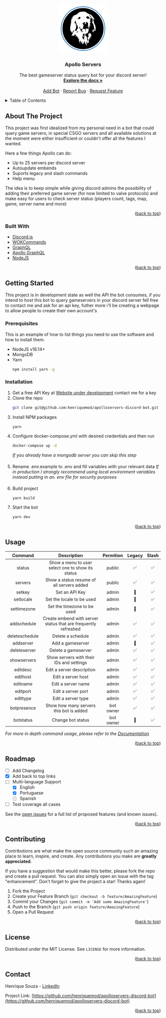 <div id="top"></div>

<!-- PROJECT LOGO -->
<br />
<div align="center">
  <a href="https://github.com/henriquemod/apolloservers-discord-bot">
    <img src="https://github.com/henriquemod/apolloservers-discord-bot/blob/main/src/assets/logo2.png?raw=true" alt="Logo" width="160" height="160">
  </a>

  <h3 align="center">Apollo Servers</h3>

  <p align="center">
    The best gameserver status query bot for your discord server!
    <br />
    <a href="https://github.com/henriquemod/apolloservers-discord-bot/wiki"><strong>Explore the docs »</strong></a>
    <br />
    <br />
    <a href="https://discord.com/api/oauth2/authorize?client_id=937315369171955713&permissions=10240&scope=bot%20applications.commands">Add Bot</a>
    ·
    <a href="https://github.com/henriquemod/apolloservers-discord-bot/issues">Report Bug</a>
    ·
    <a href="https://github.com/henriquemod/apolloservers-discord-bot/issues">Request Feature</a>
  </p>
</div>

<!-- TABLE OF CONTENTS -->
<details>
  <summary>Table of Contents</summary>
  <ol>
    <li>
      <a href="#about-the-project">About The Project</a>
      <ul>
        <li><a href="#built-with">Built With</a></li>
      </ul>
    </li>
    <li>
      <a href="#getting-started">Getting Started</a>
      <ul>
        <li><a href="#prerequisites">Prerequisites</a></li>
        <li><a href="#installation">Installation</a></li>
      </ul>
    </li>
    <li><a href="#usage">Usage</a></li>
    <li><a href="#roadmap">Roadmap</a></li>
    <li><a href="#contributing">Contributing</a></li>
    <li><a href="#license">License</a></li>
    <li><a href="#contact">Contact</a></li>
  </ol>
</details>

<!-- ABOUT THE PROJECT -->
## About The Project

This project was first idealized from my personal need in a bot that could query game servers, in special CSGO servers and all available solutions at the moment were either insufficient or couldn't offer all the features I wanted.

Here a few things Apollo can do:

* Up to 25 servers per discord server
* Autoupdate embends
* Suports legacy and slash commands
* Help menu

The idea is to keep simple while giving discord admins the possibility of adding their preferred game server (for now limited to valve protocols) and make easy for users to check server status (players count, tags, map, game, server name and more)

<p align="right">(<a href="#top">back to top</a>)</p>

### Built With

* [Discord.js](https://discord.js.org/)
* [WOKCommands](https://github.com/AlexzanderFlores/WOKCommands)
* [GraphQL](https://graphql.org/)
* [Apollo GraphQL](https://www.apollographql.com/)
* [NodeJS](https://nodejs.org/)

<p align="right">(<a href="#top">back to top</a>)</p>

<!-- GETTING STARTED -->
## Getting Started

This project is in development state as well the API the bot consumes, if you intend to host this bot to query gameservers in your discord server fell free to contact me and ask for an api key, futher more i'll be creating a webpage to allow people to create their own account's

### Prerequisites

This is an example of how to list things you need to use the software and how to install them.
* NodeJS v16.14+
* MongoDB
* Yarn
  ```sh
  npm install yarn -g
  ```

### Installation

1. Get a free API Key at [Website under development](https://apolloapi.top/) contact me for a key
2. Clone the repo
   ```sh
   git clone git@github.com:henriquemod/apolloservers-discord-bot.git
   ```
3. Install NPM packages
   ```sh
   yarn
   ```
4. Configure docker-compose.yml with desired credentials and then run
   ```sh
   docker-compose up -d
   ```
   _If you already have a mongodb server you can skip this step_
####

5. Rename .env.example to .env and fill variables with your relevant data
_If in production I strongly recommend using local environment variables instead putting in an. env file for security purposes_
####
6. Build project
   ```sh
   yarn build
   ```

7. Start the bot
   ```sh
   yarn dev
   ```

<p align="right">(<a href="#top">back to top</a>)</p>

<!-- USAGE EXAMPLES -->
## Usage

| **Command**    | **Description**                                                | **Permition** | **Legacy** | **Slash** |
|:--------------:|:--------------------------------------------------------------:|:-------------:|:----------:|:---------:|
| status         | Show a menu to user select one to show its status              | public        | :white_check_mark:          | :white_check_mark:         |
| servers        | Show a status resume of all servers added                      | public        | :white_check_mark:          | :white_check_mark:         |
| setkey         | Set an API Key                                                 | admin         | :no_entry_sign:          | :white_check_mark:         |
| setlocale      | Set the locale to be used                                      | admin         | :no_entry_sign:          | :white_check_mark:         |
| settimezone    | Set the timezone to be used                                    | admin         | :no_entry_sign:          | :white_check_mark:         |
| addschedule    | Create embend with server status that are frequently refreshed | admin         | :white_check_mark:          | :white_check_mark:         |
| deleteschedule | Delete a schedule                                              | admin         | :white_check_mark:          | :white_check_mark:         |
| addserver      | Add a gameserver                                               | admin         | :no_entry_sign:          | :white_check_mark:         |
| deleteserver   | Delete a gameserver                                            | admin         | :white_check_mark:          | :white_check_mark:         |
| showservers    | Show servers with their IDs and settings                       | admin         | :white_check_mark:          | :white_check_mark:         |
| editdesc       | Edit a server description                                      | admin         | :white_check_mark:          | :white_check_mark:         |
| edithost       | Edit a server host                                             | admin         | :white_check_mark:          | :white_check_mark:         |
| editname       | Edit a server name                                             | admin         | :white_check_mark:          | :white_check_mark:         |
| editport       | Edit a server port                                             | admin         | :white_check_mark:          | :white_check_mark:         |
| edittype       | Edit a server type                                             | admin         | :white_check_mark:          | :white_check_mark:         |
| botpresence    | Show how many servers this bot is added                        | bot owner     | :white_check_mark:          | :white_check_mark:         |
| botstatus      | Change bot status                                              | bot owner     | :no_entry_sign:          | :white_check_mark:         |


_For more in depth command usage, please refer to the [Documentation](https://github.com/henriquemod/apolloservers-discord-bot/wiki)_

<p align="right">(<a href="#top">back to top</a>)</p>

<!-- ROADMAP -->
## Roadmap

- [ ] Add Changelog
- [x] Add back to top links
- [ ] Multi-language Support
    - [x] English
    - [x] Portuguese
    - [ ] Spanish
- [ ] Test coverage all cases

See the [open issues](https://github.com/henriquemod/apolloservers-discord-bot/issues) for a full list of proposed features (and known issues).

<p align="right">(<a href="#top">back to top</a>)</p>

<!-- CONTRIBUTING -->
## Contributing

Contributions are what make the open source community such an amazing place to learn, inspire, and create. Any contributions you make are **greatly appreciated**.

If you have a suggestion that would make this better, please fork the repo and create a pull request. You can also simply open an issue with the tag "enhancement".
Don't forget to give the project a star! Thanks again!

1. Fork the Project
2. Create your Feature Branch (`git checkout -b feature/AmazingFeature`)
3. Commit your Changes (`git commit -m 'Add some AmazingFeature'`)
4. Push to the Branch (`git push origin feature/AmazingFeature`)
5. Open a Pull Request

<p align="right">(<a href="#top">back to top</a>)</p>

<!-- LICENSE -->
## License

Distributed under the MIT License. See `LICENSE` for more information.

<p align="right">(<a href="#top">back to top</a>)</p>

<!-- CONTACT -->
## Contact

Henrique Souza - [LinkedIn](https://www.linkedin.com/in/henriqueasouza/)

Project Link: [https://github.com/henriquemod/apolloservers-discord-bot](https://github.com/henriquemod/apolloservers-discord-bot)

<p align="right">(<a href="#top">back to top</a>)</p>

